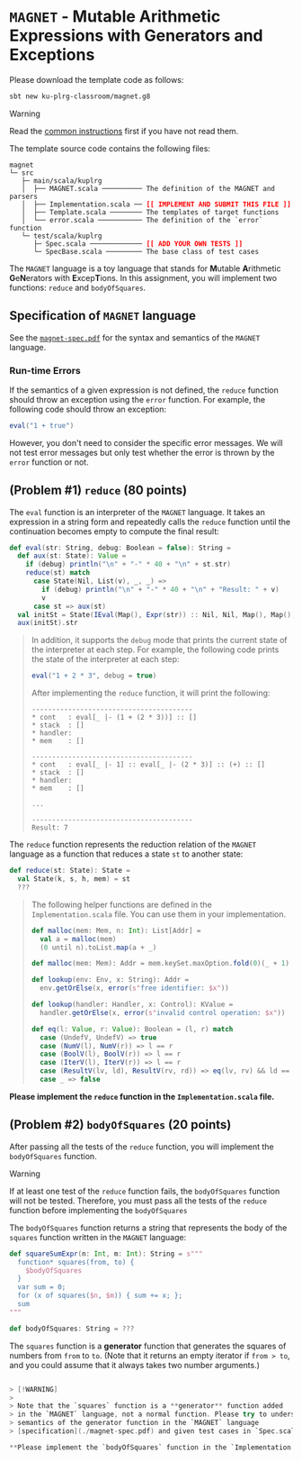 # `MAGNET` - Mutable Arithmetic Expressions with Generators and Exceptions

Please download the template code as follows:
```bash
sbt new ku-plrg-classroom/magnet.g8
```

> [!WARNING]
>
> Read the [common instructions](https://github.com/ku-plrg-classroom/docs/blob/main/README.md) first if you have not read them.

The template source code contains the following files:
<pre><code>magnet
└─ src
   ├─ main/scala/kuplrg
   │  ├── MAGNET.scala ────────── The definition of the MAGNET and parsers
   │  ├── Implementation.scala ── <b style='color:red;'>[[ IMPLEMENT AND SUBMIT THIS FILE ]]</b>
   │  ├── Template.scala ──────── The templates of target functions
   │  └── error.scala ─────────── The definition of the `error` function
   └─ test/scala/kuplrg
      ├─ Spec.scala ───────────── <b style='color:red;'>[[ ADD YOUR OWN TESTS ]]</b>
      └─ SpecBase.scala ───────── The base class of test cases</code></pre>

The `MAGNET` language is a toy language that stands for **M**utable
**A**rithmetic **G**e**N**erators with **E**xcep**T**ions. In this assignment,
you will implement two functions: `reduce` and `bodyOfSquares`.

## Specification of `MAGNET` language

See the [`magnet-spec.pdf`](./magnet-spec.pdf) for the syntax and semantics of
the `MAGNET` language.

### Run-time Errors

If the semantics of a given expression is not defined, the `reduce` function
should throw an exception using the `error` function.  For example, the
following code should throw an exception:
```scala
eval("1 + true")
```
However, you don't need to consider the specific error messages.  We will not
test error messages but only test whether the error is thrown by the `error`
function or not.


## (Problem #1) `reduce` (80 points)

The `eval` function is an interpreter of the `MAGNET` language. It takes an
expression in a string form and repeatedly calls the `reduce` function until the
continuation becomes empty to compute the final result:
```scala
def eval(str: String, debug: Boolean = false): String =
  def aux(st: State): Value =
    if (debug) println("\n" + "-" * 40 + "\n" + st.str)
    reduce(st) match
      case State(Nil, List(v), _, _) =>
        if (debug) println("\n" + "-" * 40 + "\n" + "Result: " + v)
        v
      case st => aux(st)
  val initSt = State(IEval(Map(), Expr(str)) :: Nil, Nil, Map(), Map())
  aux(initSt).str
```
> In addition, it supports the `debug` mode that prints the current state of the
> interpreter at each step.  For example, the following code prints the state of
> the interpreter at each step:
> ```scala
> eval("1 + 2 * 3", debug = true)
> ```
> After implementing the `reduce` function, it will print the following:
> ```
> ----------------------------------------
> * cont   : eval[_ |- (1 + (2 * 3))] :: []
> * stack  : []
> * handler:
> * mem    : []
> 
> ----------------------------------------
> * cont   : eval[_ |- 1] :: eval[_ |- (2 * 3)] :: (+) :: []
> * stack  : []
> * handler:
> * mem    : []
> 
> ...
> 
> ----------------------------------------
> Result: 7
> ```

The `reduce` function represents the reduction relation of the `MAGNET` language
as a function that reduces a state `st` to another state:
```scala
def reduce(st: State): State =
  val State(k, s, h, mem) = st
  ???
```

> The following helper functions are defined in the `Implementation.scala` file.
> You can use them in your implementation.
> ```scala
> def malloc(mem: Mem, n: Int): List[Addr] =
>   val a = malloc(mem)
>   (0 until n).toList.map(a + _)
>
> def malloc(mem: Mem): Addr = mem.keySet.maxOption.fold(0)(_ + 1)
>
> def lookup(env: Env, x: String): Addr =
>   env.getOrElse(x, error(s"free identifier: $x"))
>
> def lookup(handler: Handler, x: Control): KValue =
>   handler.getOrElse(x, error(s"invalid control operation: $x"))
>
> def eq(l: Value, r: Value): Boolean = (l, r) match
>   case (UndefV, UndefV) => true
>   case (NumV(l), NumV(r)) => l == r
>   case (BoolV(l), BoolV(r)) => l == r
>   case (IterV(l), IterV(r)) => l == r
>   case (ResultV(lv, ld), ResultV(rv, rd)) => eq(lv, rv) && ld == rd
>   case _ => false
> ```

**Please implement the `reduce` function in the `Implementation.scala` file.**


## (Problem #2) `bodyOfSquares` (20 points)

After passing all the tests of the `reduce` function, you will implement the
`bodyOfSquares` function.

> [!WARNING]
>
> If at least one test of the `reduce` function fails, the
> `bodyOfSquares` function will not be tested.  Therefore, you must pass all the
> tests of the `reduce` function before implementing the `bodyOfSquares`

The `bodyOfSquares` function returns a string that represents the body of the
`squares` function written in the `MAGNET` language:
```scala
def squareSumExpr(n: Int, m: Int): String = s"""
  function* squares(from, to) {
    $bodyOfSquares
  }
  var sum = 0;
  for (x of squares($n, $m)) { sum += x; };
  sum
"""

def bodyOfSquares: String = ???
```
The `squares` function is a **generator** function that generates the squares of
numbers from `from` to `to`. (Note that it returns an empty iterator if `from >
to`, and you could assume that it always takes two number arguments.)
```scala

> [!WARNING]
>
> Note that the `squares` function is a **generator** function added
> in the `MAGNET` language, not a normal function. Please try to understand the
> semantics of the generator function in the `MAGNET` language
> [specification](./magnet-spec.pdf) and given test cases in `Spec.scala`.

**Please implement the `bodyOfSquares` function in the `Implementation.scala`**
